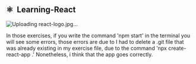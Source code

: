 ##  ⚛️ &nbsp;Learning-React

![Uploading react-logo.jpg…]()

  In those exercises, if you write the command 'npm start' in the terminal you will see some errors, those errors are due to I had to delete a .git file that was already existing in my exercise file, due to the command 'npx create-react-app .'
  Nonetheless, i think that the app goes correctly.
